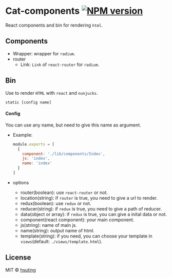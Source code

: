 # Cat-components [![NPM version][npm-image]][npm-url]
React components and bin for rendering `html`.

## Components
- Wrapper: wrapper for `radium`.
- router
  - Link: `Link` of `react-router` for `radium`.

## Bin
Use to render `HTML` with `react` and `nunjucks`.
```
static [config name]
```

#### Config
You can use any name, but need to give this name as argument.
- Example:

  ```javascript
  module.exports = [
    {
      component: './lib/components/Index',
      js: 'index',
      name: 'index'
    }
  ]
  ```
- options
  - router(boolean): use `react-router` or not.
  - location(string): if `router` is true, you need to give a url to render.
  - redux(boolean): use `redux` or not.
  - reducer(string): if `redux` is true, you need to give a path of reducer.
  - data(object or array): if `redux` is true, you can give a inital data or not.
  - component(react component): your main component.
  - js(string): name of main js.
  - name(string): output name of html.
  - template(string): if you need, you can choose your template in `views`(default: `./views/template.html`).

## License
MIT © [hsuting](http://hsuting.com)

[npm-image]: https://badge.fury.io/js/cat-components.svg
[npm-url]: https://npmjs.org/package/cat-components
